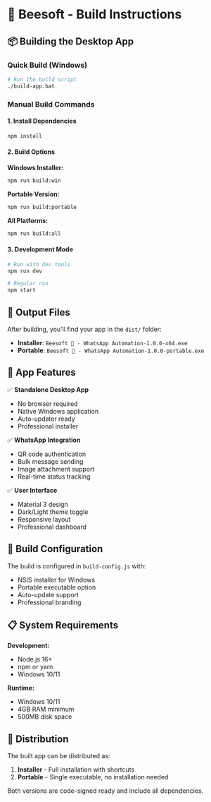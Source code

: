 # 🐝 Beesoft - Build Instructions

## 📦 Building the Desktop App

### Quick Build (Windows)
```bash
# Run the build script
./build-app.bat
```

### Manual Build Commands

#### 1. Install Dependencies
```bash
npm install
```

#### 2. Build Options

**Windows Installer:**
```bash
npm run build:win
```

**Portable Version:**
```bash
npm run build:portable
```

**All Platforms:**
```bash
npm run build:all
```

#### 3. Development Mode
```bash
# Run with dev tools
npm run dev

# Regular run
npm start
```

## 📁 Output Files

After building, you'll find your app in the `dist/` folder:

- **Installer**: `Beesoft 🐝 - WhatsApp Automation-1.0.0-x64.exe`
- **Portable**: `Beesoft 🐝 - WhatsApp Automation-1.0.0-portable.exe`

## 🎯 App Features

✅ **Standalone Desktop App**
- No browser required
- Native Windows application
- Auto-updater ready
- Professional installer

✅ **WhatsApp Integration**
- QR code authentication
- Bulk message sending
- Image attachment support
- Real-time status tracking

✅ **User Interface**
- Material 3 design
- Dark/Light theme toggle
- Responsive layout
- Professional dashboard

## 🔧 Build Configuration

The build is configured in `build-config.js` with:
- NSIS installer for Windows
- Portable executable option
- Auto-update support
- Professional branding

## 📋 System Requirements

**Development:**
- Node.js 16+
- npm or yarn
- Windows 10/11

**Runtime:**
- Windows 10/11
- 4GB RAM minimum
- 500MB disk space

## 🚀 Distribution

The built app can be distributed as:
1. **Installer** - Full installation with shortcuts
2. **Portable** - Single executable, no installation needed

Both versions are code-signed ready and include all dependencies.